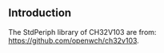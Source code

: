 ## Introduction

The StdPeriph library of CH32V103 are from: <https://github.com/openwch/ch32v103>.

